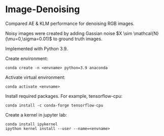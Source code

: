 # Image-Denoising

Compared AE & KLM performance for denoising RGB images. 

Noisy images were created by adding Gassian noise $X \sim \mathcal{N}(\mu=0,\sigma=0.01)\$ to ground truth images.

Implemented with Python 3.9.

Create environment:

```
conda create -n <envname> python=3.9 anaconda
```

Activate virtual environment:

```
conda activate <envname>
```

Install required packages. For example, tensorflow-cpu:

```
conda install -c conda-forge tensorflow-cpu
```

Create a kernel in jupyter lab:

```
conda install ipykernel
ipython kernel install --user --name=<envname>
```
